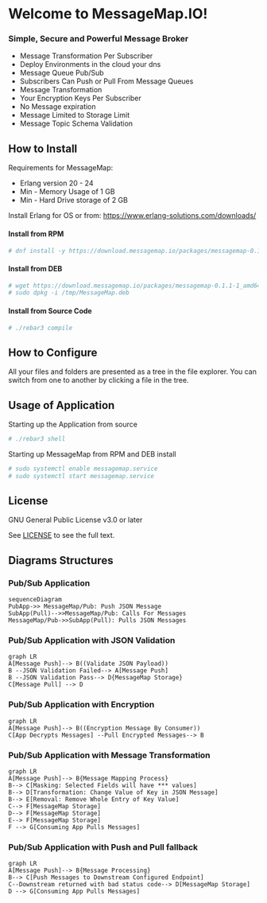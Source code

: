 # Welcome to MessageMap.IO!

### Simple, Secure and Powerful Message Broker

*   Message Transformation Per Subscriber
*   Deploy Environments in the cloud your dns
*   Message Queue Pub/Sub
*   Subscribers Can Push or Pull From Message Queues
*   Message Transformation
*   Your Encryption Keys Per Subscriber
*   No Message expiration
*   Message Limited to Storage Limit
*   Message Topic Schema Validation

## How to Install

Requirements for MessageMap:
- Erlang version 20 - 24
- Min - Memory Usage of 1 GB
- Min - Hard Drive storage of 2 GB

Install Erlang for OS or from: https://www.erlang-solutions.com/downloads/

#### Install from RPM
```bash
# dnf install -y https://download.messagemap.io/packages/messagemap-0.1.1-1.x86_64.rpm
```
#### Install from DEB
```bash
# wget https://download.messagemap.io/packages/messagemap-0.1.1-1_amd64.deb -O /tmp/MessageMap.deb 
# sudo dpkg -i /tmp/MessageMap.deb 
```
#### Install from Source Code
```bash
# ./rebar3 compile
```

## How to Configure

All your files and folders are presented as a tree in the file explorer. You can switch from one to another by clicking a file in the tree.

## Usage of Application

Starting up the Application from source
```bash
# ./rebar3 shell
```
Starting up MessageMap from RPM and DEB install
```bash
# sudo systemctl enable messagemap.service
# sudo systemctl start messagemap.service
```

## License

GNU General Public License v3.0 or later

See [LICENSE](./LICENSE) to see the full text.

## Diagrams Structures

### Pub/Sub Application

```mermaid
sequenceDiagram
PubApp->> MessageMap/Pub: Push JSON Message
SubApp(Pull)-->>MessageMap/Pub: Calls For Messages
MessageMap/Pub->>SubApp(Pull): Pulls JSON Messages
```

### Pub/Sub Application with JSON Validation

```mermaid
graph LR
A[Message Push]--> B((Validate JSON Payload))
B --JSON Validation Failed--> A[Message Push]
B --JSON Validation Pass--> D{MessageMap Storage}
C[Message Pull] --> D
```

### Pub/Sub Application with Encryption

```mermaid
graph LR
A[Message Push]--> B((Encryption Message By Consumer))
C[App Decrypts Messages] --Pull Encrypted Messages--> B
```

### Pub/Sub Application with Message Transformation

```mermaid
graph LR
A[Message Push]--> B{Message Mapping Process}
B--> C[Masking: Selected Fields will have *** values]
B--> D[Transformation: Change Value of Key in JSON Message]
B--> E[Removal: Remove Whole Entry of Key Value]
C--> F[MessageMap Storage]
D--> F[MessageMap Storage]
E--> F[MessageMap Storage]
F --> G[Consuming App Pulls Messages]
```

### Pub/Sub Application with Push and Pull fallback

```mermaid
graph LR
A[Message Push]--> B{Message Processing}
B--> C[Push Messages to Downstream Configured Endpoint]
C--Downstream returned with bad status code--> D[MessageMap Storage]
D --> G[Consuming App Pulls Messages]
```